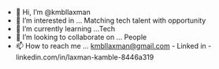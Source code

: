 - 👋 Hi, I’m @kmbllaxman
- 👀 I’m interested in ... Matching tech talent with opportunity
- 🌱 I’m currently learning ...Tech
- 💞️ I’m looking to collaborate on ... People
- 📫 How to reach me ... kmbllaxman@gmail.com - Linked in - linkedin.com/in/laxman-kamble-8446a319


<!---
kmbllaxman/kmbllaxman is a ✨ special ✨ repository because its `README.md` (this file) appears on your GitHub profile.
You can click the Preview link to take a look at your changes.
--->
